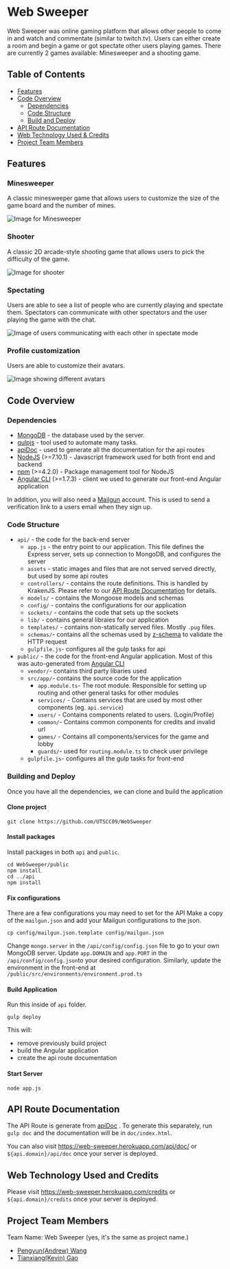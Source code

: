 # Web Sweeper
Web Sweeper was online gaming platform that allows other people to come in and watch and commentate (similar to twitch.tv). Users can either create a room and begin a game or got spectate other users playing games. There are currently 2 games available: Minesweeper and a shooting game.

## Table of Contents
- [Features](#features)
- [Code Overview](#code-overview)
   - [Dependencies](#dependencies)
   - [Code Structure](#code-structure)
   - [Build and Deploy](#build-and-deploy)
- [API Route Documentation](#api-route-documentation)
- [Web Technology Used & Credits](#web-technology-used-and-credits)
- [Project Team Members](#project-team-members)


## Features
### Minesweeper
A classic minesweeper game that allows users to customize the size of the game board and the number of mines.

<img src="" alt="Image for Minesweeper"/>

### Shooter
A classic 2D arcade-style shooting game that allows users to pick the difficulty of the game.

<img src="" alt="Image for shooter"/> 

### Spectating
Users are able to see a list of people who are currently playing and spectate them. Spectators can communicate with other spectators and the user playing the game with the chat.

<img src="" alt="Image of users communicating with each other in spectate mode"/> 

### Profile customization
Users are able to customize their avatars.

<img src="" alt="Image showing different avatars"/> 


## Code Overview

### Dependencies

- [MongoDB](https://www.mongodb.com/) - the database used by the server.
- [gulpjs](https://gulpjs.com/) - tool used to automate many tasks.
- [apiDoc](http://apidocjs.com/) - used to generate all the documentation for the api routes
- [NodeJS](https://nodejs.org) (>=7.10.1) - Javascript framework used for both front end and backend
- [npm](https://www.npmjs.com/) (>=4.2.0) - Package management tool for NodeJS
- [Angular CLI](https://cli.angular.io/) (>=1.7.3) - client we used to generate our front-end Angular application

In addition, you will also need a [Mailgun](https://www.mailgun.com/) account. This is used to send a verification link to a users email when they sign up.

### Code Structure

 - `api/`  - the code for the back-end server
   - `app.js` - the entry point to our application. This file defines the Express server, sets up connection to MongoDB, and configures the server
   - `assets` - static images and files that are not served served directly, but used by some api routes
   - `controllers/` - contains the route definitions. This is handled by KrakenJS. Please refer to our [API Route Documentation](#api-route-documentation) for details.
   - `models/` - contains the Mongoose models and schemas
   - `config/` - contains the configurations for our application
   - `sockets/` - contains the code that sets up the sockets
   - `lib/` - contains general libraies for our application
   - `templates/` - contains non-statically served files. Mostly `.pug` files.
   - `schemas/`- contains all the schemas used by [z-schema](https://github.com/zaggino/z-schema) to validate the HTTP request
   - `gulpfile.js`- configures all the gulp tasks for api
 - `public/` - the code for the front-end Angular application. Most of this was auto-generated from [Angular CLI](https://cli.angular.io/)
   - `vendor/`- contains third party libaries used
   - `src/app/`- contains the source code for the application
     - `app.module.ts`- The root module. Responsible for setting up routing and other general tasks for other modules
     - `services/` - Contains services that are used by most other components (eg. `api.service`)
     - `users/` - Contains components related to users. (Login/Profile)
     - `common/`- Contains common components for credits and invalid url
     - `games/` - Contains all components/services for the game and lobby
     - `guards/`- used for `routing.module.ts` to check user privilege
   - `gulpfile.js`- configures all the gulp tasks for front-end

### Building and Deploy

Once you have all the dependencies, we can clone and build the application

#### Clone project

```
git clone https://github.com/UTSCC09/WebSweeper
```

#### Install packages

Install packages in both `api` and `public`.

```
cd WebSweeper/public
npm install
cd ../api
npm install
```

#### Fix configurations

There are a few configurations you may need to set for the API
Make a copy of the `mailgun.json` and add your Mailgun configurations to the json.
```
cp config/mailgun.json.template config/mailgun.json
```
Change `mongo.server` in the `/api/config/config.json` file to go to your own MongoDB server.
Update `app.DOMAIN` and `app.PORT` in the `/api/config/config.json`to your desired configuration. Similarly, update the environment in the front-end at `/public/src/environments/environment.prod.ts`

#### Build Application

Run this inside of `api` folder.

```
gulp deploy
```

This will:
   - remove previously build project
   - build the Angular application
   - create the api route documentation

#### Start Server

```
node app.js
```


## API Route Documentation

The API Route is generate from [apiDoc](http://apidocjs.com/) . To generate this separately,  run `gulp doc` and the documentation will be in `doc/index.html`.

You can also visit https://web-sweeper.herokuapp.com/api/doc/ or `${api.domain}/api/doc` once your server is deployed.


## Web Technology Used and Credits
Please visit https://web-sweeper.herokuapp.com/credits or `${api.domain}/credits` once your server is deployed.

## Project Team Members
Team Name: Web Sweeper (yes, it's the same as project name.)

* [Pengyun(Andrew) Wang](https://github.com/A-Kun)
* [Tianxiang(Kevin) Gao](https://github.com/Mystaken)
